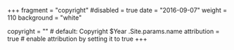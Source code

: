 +++
fragment = "copyright"
#disabled = true
date = "2016-09-07"
weight = 110
background = "white"

copyright = "" # default: Copyright $Year .Site.params.name
attribution = true # enable attribution by setting it to true
+++
